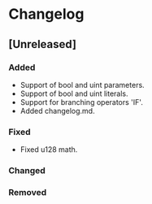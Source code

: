 # Changelog

## [Unreleased]

### Added

- Support of bool and uint parameters.
- Support of bool and uint literals.
- Support for branching operators 'IF'.
- Added changelog.md.

### Fixed

- Fixed u128 math.

### Changed

### Removed
